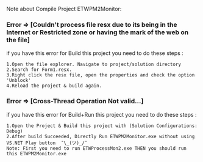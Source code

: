 Note about Compile Project ETWPM2Monitor:

### Error => [Couldn't process file resx due to its being in the Internet or Restricted zone or having the mark of the web on the file]

if you have this error for Build this project you need to do these steps :


    1.Open the file explorer. Navigate to project/solution directory  
    2.Search for Form1.resx.
    3.Right click the resx file, open the properties and check the option 'Unblock'
    4.Reload the project & build again.
    
### Error => [Cross-Thread Operation Not valid...]

if you have this error for Build+Run this project you need to do these steps :

    1.Open the Project & Build this project with (Solution Configurations: Debug)
    2.After build Succeeded, Directly Run ETWPM2Monitor.exe without using VS.NET Play button  ¯\_(ツ)_/¯ 
    Note: First you need to run ETWProcessMon2.exe THEN you should run this ETWPM2Monitor.exe 
